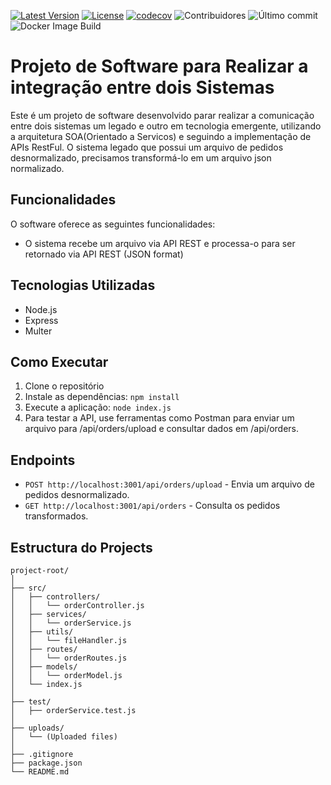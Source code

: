 ﻿[![Latest Version](https://img.shields.io/github/v/release/alexjosesilva/crm_postogasolinas_Logus_mvc?include_prereleases)](https://github.com/alexjosesilva/crm_postogasolinas_Logus_mvc/releases/tag/1.0)
[![License](https://img.shields.io/github/license/alexjosesilva/logus-microservice-gas-station)]([https://github.com/seu-usuario/seu-repositorio/blob/master/LICENSE](https://github.com/alexjosesilva/logus-microservice-gas-station/blob/master/LICENSE))
[![codecov](https://codecov.io/gh/alexjosesilva/vertical-logistica-java/graph/badge.svg?token=GUWHI4VKML)](https://codecov.io/gh/alexjosesilva/vertical_logistica)
![Contribuidores](https://img.shields.io/github/contributors/alexjosesilva/vertical_logistica)
![Último commit](https://img.shields.io/github/last-commit/alexjosesilva/vertical_logistica)
![Docker Image Build](https://github.com/alexjosesilva/vertical_logistica/actions/workflows/docker-image.yml/badge.svg)

# Projeto de Software para Realizar a integração entre dois Sistemas

Este é um projeto de software desenvolvido parar realizar a comunicação entre dois sistemas um legado e outro em tecnologia emergente, utilizando a arquitetura SOA(Orientado a Servicos) e seguindo a implementação de APIs RestFul. O sistema legado que possui um arquivo de
pedidos desnormalizado, precisamos transformá-lo em um arquivo json normalizado.

## Funcionalidades

O software oferece as seguintes funcionalidades:
 - O sistema recebe um arquivo via API REST e processa-o para ser retornado via API REST (JSON format)

 ## Tecnologias Utilizadas
- Node.js
- Express
- Multer

## Como Executar
1. Clone o repositório
2. Instale as dependências: `npm install`
3. Execute a aplicação: `node index.js`
4. Para testar a API, use ferramentas como Postman para enviar um arquivo para /api/orders/upload e consultar dados em /api/orders.

## Endpoints
- `POST http://localhost:3001/api/orders/upload` - Envia um arquivo de pedidos desnormalizado.
- `GET http://localhost:3001/api/orders` - Consulta os pedidos transformados.

## Estructura do Projects

```
project-root/
│
├── src/
│   ├── controllers/
│   │   └── orderController.js
│   ├── services/
│   │   └── orderService.js
│   ├── utils/
│   │   └── fileHandler.js
│   ├── routes/
│   │   └── orderRoutes.js
│   ├── models/
│   │   └── orderModel.js
│   └── index.js
│
├── test/
│   ├── orderService.test.js
│
├── uploads/
│   └── (Uploaded files)
│
├── .gitignore
├── package.json
└── README.md
```
